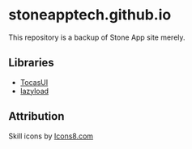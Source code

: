 # stoneapptech.github.io
This repository is a backup of Stone App site merely.

## Libraries
- [TocasUI](https://tocas-ui.com)
- [lazyload](https://github.com/verlok/lazyload)

## Attribution
Skill icons by [Icons8.com](https://icons8.com/)